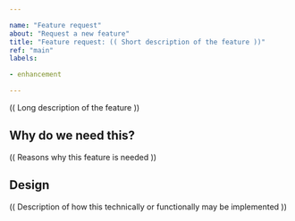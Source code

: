```yaml
---

name: "Feature request"
about: "Request a new feature"
title: "Feature request: (( Short description of the feature ))"
ref: "main"
labels:

- enhancement

---
```


(( Long description of the feature ))

## Why do we need this?
(( Reasons why this feature is needed ))

## Design
(( Description of how this technically or functionally may be implemented ))

